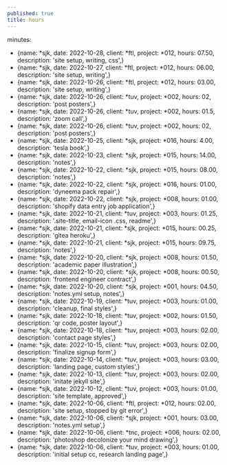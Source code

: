```yaml
---
published: true
title: hours
---
```

minutes: 
  - {name: *sjk, date: 2022-10-28, client: *ftl, project: *012, hours: 07.50, description: 'site setup, writing, css',}
  - {name: *sjk, date: 2022-10-27, client: *ftl, project: *012, hours: 06.00, description: 'site setup, writing',}
  - {name: *sjk, date: 2022-10-26, client: *ftl, project: *012, hours: 03.00, description: 'site setup, writing',}
  - {name: *sjk, date: 2022-10-26, client: *tuv, project: *002, hours: 02, description: 'post posters',}
  - {name: *sjk, date: 2022-10-26, client: *tuv, project: *002, hours: 01.5, description: 'zoom call',}
  - {name: *sjk, date: 2022-10-26, client: *tuv, project: *002, hours: 02, description: 'post posters',}
  - {name: *sjk, date: 2022-10-25, client: *sjk, project: *016, hours: 4.00, description: 'tesla book',}
  - {name: *sjk, date: 2022-10-23, client: *sjk, project: *015, hours: 14.00, description: 'notes',}  
  - {name: *sjk, date: 2022-10-22, client: *sjk, project: *015, hours: 08.00, description: 'notes',}
  - {name: *sjk, date: 2022-10-22, client: *sjk, project: *016, hours: 01.00, description: 'dyneema pack repair',}
  - {name: *sjk, date: 2022-10-22, client: *sjk, project: *008, hours: 01.00, description: 'shopify data entry job application',}  
  - {name: *sjk, date: 2022-10-21, client: *tuv, project: *003, hours: 01.25, description: '.site-title, email-icon .css, readme',}  
  - {name: *sjk, date: 2022-10-21, client: *sjk, project: *015, hours: 00.25, description: 'gitea heroku',}  
  - {name: *sjk, date: 2022-10-21, client: *sjk, project: *015, hours: 09.75, description: 'notes',}  
  - {name: *sjk, date: 2022-10-20, client: *sjk, project: *008, hours: 01.50, description: 'academic paper illustration',}  
  - {name: *sjk, date: 2022-10-20, client: *sjk, project: *008, hours: 00.50, description: 'frontend engineer contract',}  
  - {name: *sjk, date: 2022-10-20, client: *sjk, project: *001, hours: 04.50, description: 'notes.yml setup, notes',}  
  - {name: *sjk, date: 2022-10-19, client: *tuv, project: *003, hours: 01.00, description: 'cleanup, final styles',}
  - {name: *sjk, date: 2022-10-18, client: *tuv, project: *002, hours: 01.50, description: 'qr code, poster layout',}
  - {name: *sjk, date: 2022-10-18, client: *tuv, project: *003, hours: 02.00, description: 'contact page styles',}
  - {name: *sjk, date: 2022-10-15, client: *tuv, project: *003, hours: 02.00, description: 'finalize signup form',}
  - {name: *sjk, date: 2022-10-14, client: *tuv, project: *003, hours: 03.00, description: 'landing page, custom styles',}  
  - {name: *sjk, date: 2022-10-13, client: *tuv, project: *003, hours: 02.00, description: 'initate jekyll site',}
  - {name: *sjk, date: 2022-10-12, client: *tuv, project: *003, hours: 01.00, description: 'site template, approved',}
  - {name: *sjk, date: 2022-10-06, client: *ftl, project: *012, hours: 02.00, description: 'site setup, stopped by git error',}
  - {name: *sjk, date: 2022-10-06, client: *sjk, project: *001, hours: 03.00, description: 'notes.yml setup',}
  - {name: *sjk, date: 2022-10-06, client: *tnc, project: *006, hours: 02.00, description: 'photoshop decolonize your mind drawing',}
  - {name: *sjk, date: 2022-10-06, client: *tuv, project: *003, hours: 01.00, description: 'initial setup cc, research landing page',}
